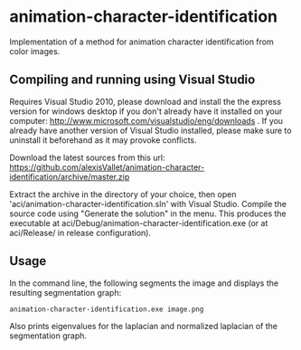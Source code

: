 animation-character-identification
==================================

Implementation of a method for animation character identification from color images.

Compiling and running using Visual Studio
-----------------------------------------

Requires Visual Studio 2010, please download and install the the express version for windows desktop 
if you don't already have it installed on your computer: http://www.microsoft.com/visualstudio/eng/downloads . If you
already have another version of Visual Studio installed, please make sure to uninstall it beforehand as it may provoke
conflicts.

Download the latest sources from this url: https://github.com/alexisVallet/animation-character-identification/archive/master.zip

Extract the archive in the directory of your choice, then open 'aci/animation-character-identification.sln' with Visual Studio.
Compile the source code using "Generate the solution" in the menu. This produces the executable at 
aci/Debug/animation-character-identification.exe (or at aci/Release/ in release configuration).

Usage
-----

In the command line, the following segments the image and displays the resulting segmentation graph:

	animation-character-identification.exe image.png

Also prints eigenvalues for the laplacian and normalized laplacian of the segmentation graph.
